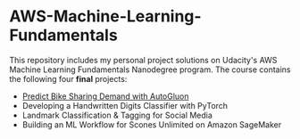 # AWS-Machine-Learning-Fundamentals
This repository includes my personal project solutions on Udacity's AWS Machine Learning Fundamentals Nanodegree program.
The course contains the following four **final** projects:

* [Predict Bike Sharing Demand with AutoGluon](https://github.com/SaydobidXusanov/Bike-Share-Demand)
* Developing a Handwritten Digits Classifier with PyTorch
* Landmark Classification & Tagging for Social Media
* Building an ML Workflow for Scones Unlimited on Amazon SageMaker
